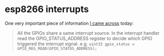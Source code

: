# esp8266 interrupts

One very important piece of information [I came across](https://bbs.espressif.com/viewtopic.php?t=63) today:

> All the GPIOs share a same interrupt source. In the interrupt handler read the GPIO_STATUS_ADDRESS register to decide which GPIO triggered the interrupt signal.
> e.g. `uint32 gpio_status = GPIO_REG_READ(GPIO_STATUS_ADDRESS);`
